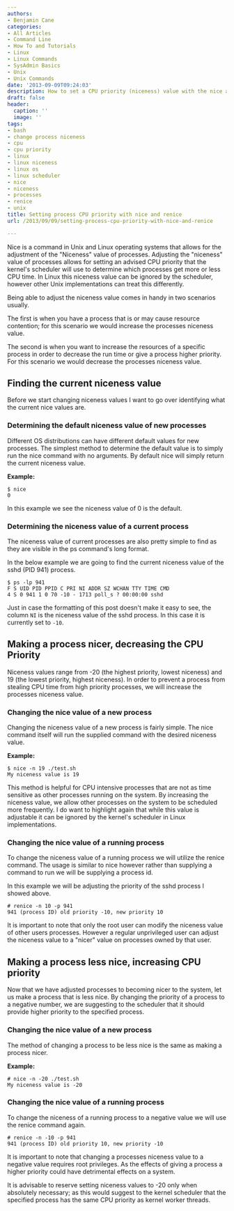 ```yaml
---
authors:
- Benjamin Cane
categories:
- All Articles
- Command Line
- How To and Tutorials
- Linux
- Linux Commands
- SysAdmin Basics
- Unix
- Unix Commands
date: '2013-09-09T09:24:03'
description: How to set a CPU priority (niceness) value with the nice and renice commands
draft: false
header:
  caption: ''
  image: ''
tags:
- bash
- change process niceness
- cpu
- cpu priority
- linux
- linux niceness
- linux os
- linux scheduler
- nice
- niceness
- processes
- renice
- unix
title: Setting process CPU priority with nice and renice
url: /2013/09/09/setting-process-cpu-priority-with-nice-and-renice

---
```


Nice is a command in Unix and Linux operating systems that allows for the adjustment of the "Niceness" value of processes. Adjusting the "niceness" value of processes allows for setting an advised CPU priority that the kernel's scheduler will use to determine which processes get more or less CPU time. In Linux this niceness value can be ignored by the scheduler, however other Unix implementations can treat this differently.

Being able to adjust the niceness value comes in handy in two scenarios usually.

The first is when you have a process that is or may cause resource contention; for this scenario we would increase the processes niceness value.

The second is when you want to increase the resources of a specific process in order to decrease the run time or give a process higher priority. For this scenario we would decrease the processes niceness value.

## Finding the current niceness value

Before we start changing niceness values I want to go over identifying what the current nice values are.

### Determining the default niceness value of new processes

Different OS distributions can have different default values for new processes. The simplest method to determine the default value is to simply run the nice command with no arguments. By default nice will simply return the current niceness value.

**Example:**

    $ nice
    0

In this example we see the niceness value of 0 is the default.

### Determining the niceness value of a current process

The niceness value of current processes are also pretty simple to find as they are visible in the ps command's long format.

In the below example we are going to find the current niceness value of the sshd (PID 941) process.

    $ ps -lp 941
    F S UID PID PPID C PRI NI ADDR SZ WCHAN TTY TIME CMD
    4 S 0 941 1 0 70 -10 - 1713 poll_s ? 00:00:00 sshd

Just in case the formatting of this post doesn't make it easy to see, the column `NI` is the niceness value of the sshd process. In this case it is currently set to `-10`.

## Making a process nicer, decreasing the CPU Priority

Niceness values range from -20 (the highest priority, lowest niceness) and 19 (the lowest priority, highest niceness). In order to prevent a process from stealing CPU time from high priority processes, we will increase the processes niceness value.

### Changing the nice value of a new process

Changing the niceness value of a new process is fairly simple. The nice command itself will run the supplied command with the desired niceness value.

**Example:**

    $ nice -n 19 ./test.sh 
    My niceness value is 19

This method is helpful for CPU intensive processes that are not as time sensitive as other processes running on the system. By increasing the niceness value, we allow other processes on the system to be scheduled more frequently. I do want to highlight again that while this value is adjustable it can be ignored by the kernel's scheduler in Linux implementations.

### Changing the nice value of a running process

To change the niceness value of a running process we will utilize the renice command. The usage is similar to nice however rather than supplying a command to run we will be supplying a process id.

In this example we will be adjusting the priority of the sshd process I showed above.

    # renice -n 10 -p 941
    941 (process ID) old priority -10, new priority 10

It is important to note that only the root user can modify the niceness value of other users processes. However a regular unprivileged user can adjust the niceness value to a "nicer" value on processes owned by that user.

## Making a process less nice, increasing CPU priority

Now that we have adjusted processes to becoming nicer to the system, let us make a process that is less nice. By changing the priority of a process to a negative number, we are suggesting to the scheduler that it should provide higher priority to the specified process.

### Changing the nice value of a new process

The method of changing a process to be less nice is the same as making a process nicer.

**Example:**

    # nice -n -20 ./test.sh 
    My niceness value is -20

### Changing the nice value of a running process

To change the niceness of a running process to a negative value we will use the renice command again.

    # renice -n -10 -p 941
    941 (process ID) old priority 10, new priority -10

It is important to note that changing a processes niceness value to a negative value requires root privileges. As the effects of giving a process a higher priority could have detrimental effects on a system.

It is advisable to reserve setting niceness values to -20 only when absolutely necessary; as this would suggest to the kernel scheduler that the specified process has the same CPU priority as kernel worker threads.
